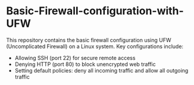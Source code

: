 # Basic-Firewall-configuration-with-UFW
This repository contains the basic firewall configuration using UFW (Uncomplicated Firewall) on a Linux system.   Key configurations include:
- Allowing SSH (port 22) for secure remote access
- Denying HTTP (port 80) to block unencrypted web traffic
- Setting default policies: deny all incoming traffic and allow all outgoing traffic
